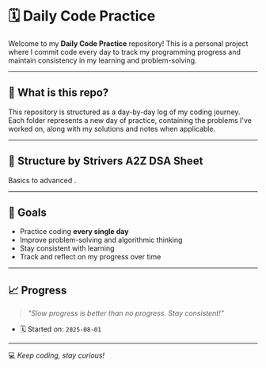 # 🗓️ Daily Code Practice

Welcome to my **Daily Code Practice** repository! 
This is a personal project where I commit code every day to track my programming progress and maintain consistency in my learning and problem-solving.

---

## 📅 What is this repo?

This repository is structured as a day-by-day log of my coding journey. 
Each folder represents a new day of practice, containing the problems I've worked on, along with my solutions and notes when applicable.

---

## 📂 Structure by Strivers A2Z DSA Sheet 
Basics to advanced .

---
## 🎯 Goals

- Practice coding **every single day**
- Improve problem-solving and algorithmic thinking
- Stay consistent with learning
- Track and reflect on my progress over time

---
## 📈 Progress

> _"Slow progress is better than no progress. Stay consistent!"_

- 🗓️ Started on: `2025-08-01`

---
💻 _Keep coding, stay curious!_

